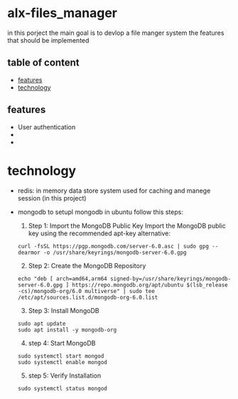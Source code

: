 # alx-files_manager

in this porject the main goal is to devlop a file manger system
the features that should be implemented

## table of content

- [features]($features)
- [technology]($technology)

## features

- User authentication
-
-

# technology

- redis:
  in memory data store system used for caching and manege session (in this project)

- mongodb
  to setupl mongodb in ubuntu follow this steps:

  1. Step 1: Import the MongoDB Public Key
     Import the MongoDB public key using the recommended apt-key alternative:

  ```
  curl -fsSL https://pgp.mongodb.com/server-6.0.asc | sudo gpg --dearmor -o /usr/share/keyrings/mongodb-server-6.0.gpg
  ```

  2. Step 2: Create the MongoDB Repository

  ```
  echo "deb [ arch=amd64,arm64 signed-by=/usr/share/keyrings/mongodb-server-6.0.gpg ] https://repo.mongodb.org/apt/ubuntu $(lsb_release -cs)/mongodb-org/6.0 multiverse" | sudo tee /etc/apt/sources.list.d/mongodb-org-6.0.list
  ```

  3. Step 3: Install MongoDB

  ```
  sudo apt update
  sudo apt install -y mongodb-org
  ```

  4. step 4: Start MongoDB

  ```
  sudo systemctl start mongod
  sudo systemctl enable mongod
  ```

  5. step 5: Verify Installation

  ```
  sudo systemctl status mongod
  ```
